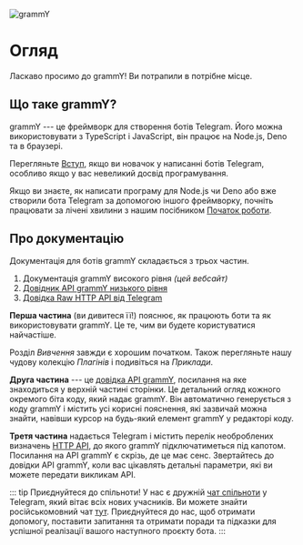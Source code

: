 ![grammY](/images/grammY.svg)

# Огляд

Ласкаво просимо до grammY!
Ви потрапили в потрібне місце.

## Що таке grammY?

grammY --- це фреймворк для створення ботів Telegram.
Його можна використовувати з TypeScript і JavaScript, він працює на Node.js, Deno та в браузері.

Перегляньте [Вступ](./introduction), якщо ви новачок у написанні ботів Telegram, особливо якщо у вас невеликий досвід програмування.

Якщо ви знаєте, як написати програму для Node.js чи Deno або вже створили бота Telegram за допомогою іншого фреймворку, почніть працювати за лічені хвилини з нашим посібником [Початок роботи](./getting-started).

## Про документацію

Документація для ботів grammY складається з трьох частин.

1. Документація grammY високого рівня _(цей вебсайт)_
2. [Довідник API grammY низького рівня](https://deno.land/x/grammy/mod.ts)
3. [Довідка Raw HTTP API від Telegram](https://core.telegram.org/bots/api)

**Перша частина** (ви дивитеся її!) пояснює, як працюють боти та як використовувати grammY.
Це те, чим ви будете користуватися найчастіше.

Розділ _Вивчення_ завжди є хорошим початком.
Також перегляньте нашу чудову колекцію _Плагінів_ і подивіться на _Приклади_.

**Друга частина** --- це [довідка API grammY](https://deno.land/x/grammy/mod.ts), посилання на яке знаходиться у верхній частині сторінки.
Це детальний огляд кожного окремого біта коду, який надає grammY.
Він автоматично генерується з коду grammY і містить усі корисні пояснення, які зазвичай можна знайти, навівши курсор на будь-який елемент grammY у редакторі коду.

**Третя частина** надається Telegram і містить перелік необроблених визначень [HTTP API](https://core.telegram.org/bots/api), до якого grammY підключатиметься під капотом.
Посилання на API grammY є скрізь, де це має сенс.
Звертайтесь до довідки API grammY, коли вас цікавлять детальні параметри, які ви можете передати викликам API.

::: tip Приєднуйтеся до спільноти!
У нас є дружній [чат спільноти](https://t.me/grammyjs) у Telegram, який вітає всіх нових учасників. Ви можете знайти російськомовний чат [тут](https://t.me/grammyjs_ru).
Приєднуйтеся до нас, щоб отримати допомогу, поставити запитання та отримати поради та підказки для успішної реалізації вашого наступного проєкту бота.
:::

